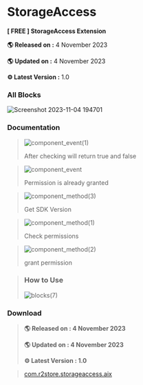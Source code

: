 # StorageAccess

**[ FREE ] StorageAccess Extension** 

**🌎 Released on :** 4 November 2023

**🌎 Updated on :** 4 November 2023

**⚙️ Latest Version :** 1.0

### All Blocks

![Screenshot 2023-11-04 194701](https://github.com/R2Storeapp/StorageAccess/assets/147613731/1e316d4d-3cf3-413f-9815-41dc2c53fce3)

### Documentation

> ![component_event(1)](https://github.com/R2Storeapp/StorageAccess/assets/147613731/062662e8-38b7-4418-b70c-ed3d7ae46e09)
> 
> After checking will return true and false

> ![component_event](https://github.com/R2Storeapp/StorageAccess/assets/147613731/1fbd3443-1f7b-44e3-9d52-dc3699c81962)
> 
> Permission is already granted

> ![component_method(3)](https://github.com/R2Storeapp/StorageAccess/assets/147613731/14dc93e7-87b1-48db-810d-42e6ced8c304)
> 
> Get SDK Version

> ![component_method(1)](https://github.com/R2Storeapp/StorageAccess/assets/147613731/91e3b843-346d-45c1-86f2-01de84dbdfcc)
> 
> Check permissions

> ![component_method(2)](https://github.com/R2Storeapp/StorageAccess/assets/147613731/a5d88ad3-0fef-4384-891b-debcfb1d0ee2)
> 
> grant permission


> ### How to Use
> 
> ![blocks(7)](https://github.com/R2Storeapp/StorageAccess/assets/147613731/ab1b55ff-8922-4114-941d-bcb3f55bbcac)

### Download
> ****🌎 Released on :** 4 November 2023**
> 
> ****🌎 Updated on :** 4 November 2023**
> 
> ****⚙️ Latest Version :** 1.0**

> [com.r2store.storageaccess.aix](http://r2store.000.pe/)
